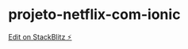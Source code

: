 # projeto-netflix-com-ionic

[Edit on StackBlitz ⚡️](https://stackblitz.com/edit/ionic-5-angular-10-start-template-yo9l6b)